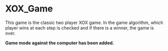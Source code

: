 # XOX_Game

This game is the classic two player XOX game.
In the game algorithm, which player wins at each step is checked and if there is a winner, the game is over.

**Game mode against the computer has been added.**
